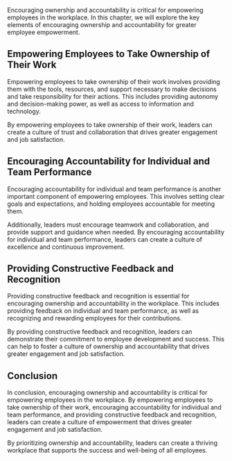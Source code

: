 
Encouraging ownership and accountability is critical for empowering employees in the workplace. In this chapter, we will explore the key elements of encouraging ownership and accountability for greater employee empowerment.

Empowering Employees to Take Ownership of Their Work
----------------------------------------------------

Empowering employees to take ownership of their work involves providing them with the tools, resources, and support necessary to make decisions and take responsibility for their actions. This includes providing autonomy and decision-making power, as well as access to information and technology.

By empowering employees to take ownership of their work, leaders can create a culture of trust and collaboration that drives greater engagement and job satisfaction.

Encouraging Accountability for Individual and Team Performance
--------------------------------------------------------------

Encouraging accountability for individual and team performance is another important component of empowering employees. This involves setting clear goals and expectations, and holding employees accountable for meeting them.

Additionally, leaders must encourage teamwork and collaboration, and provide support and guidance when needed. By encouraging accountability for individual and team performance, leaders can create a culture of excellence and continuous improvement.

Providing Constructive Feedback and Recognition
-----------------------------------------------

Providing constructive feedback and recognition is essential for encouraging ownership and accountability in the workplace. This includes providing feedback on individual and team performance, as well as recognizing and rewarding employees for their contributions.

By providing constructive feedback and recognition, leaders can demonstrate their commitment to employee development and success. This can help to foster a culture of ownership and accountability that drives greater engagement and job satisfaction.

Conclusion
----------

In conclusion, encouraging ownership and accountability is critical for empowering employees in the workplace. By empowering employees to take ownership of their work, encouraging accountability for individual and team performance, and providing constructive feedback and recognition, leaders can create a culture of empowerment that drives greater engagement and job satisfaction.

By prioritizing ownership and accountability, leaders can create a thriving workplace that supports the success and well-being of all employees.
